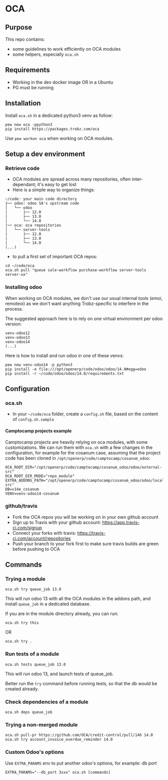 # OCA

## Purpose

This repo contains:
- some guidelines to work efficiently on OCA modules
- some helpers, especially `oca.sh`

## Requirements

- Working in the dev docker image OR in a Ubuntu
- PG must be running

## Installation

Install `oca.sh` in a dedicated python3 venv as follow:

```
pew new oca -ppython3
pip install https://packages.trobz.com/oca
```

Use `pew workon oca` when working on OCA modules.

## Setup a dev environment

### Retrieve code

- OCA modules are spread across many repositories, often inter-dependant; it's easy to get lost
- Here is a simple way to organize things:

```
~/code: your main code directory
├── odoo: odoo SA's upstream code
│   └── odoo
|       ├── 12.0
|       ├── 13.0
|       └── 14.0
|── oca: oca repositories
│   └── server-tools
|       ├── 12.0
|       ├── 13.0
|       └── 14.0
(...)
```

- to pull a first set of important OCA repos:

```
cd ~/code/oca
oca.sh pull "queue sale-workflow purchase-workflow server-tools server-ux"
```

### Installing odoo

When working on OCA modules, we don't use our usual internal tools (emoi, remoteoi) as we don't want anything Trobz-specific to interfere in the process.

The suggested approach here is to rely on one virtual environment per odoo version:
```
venv-odoo12
venv-odoo13
venv-odoo14
(...)
```

Here is how to install and run odoo in one of these venvs:

```
pew new venv-odoo14 -p python3
pip install -e file:///opt/openerp/code/odoo/odoo/14.0#egg=odoo
pip install -r ~/code/odoo/odoo/14.0/requirements.txt
```

## Configuration

### oca.sh

- In your `~/code/oca` folder, create a `config.sh` file, based on the content of `config.sh.sample`

#### Camptocamp projects example

Camptocamp projects are heavily relying on oca modules, with some customizations. We can run them with `oca.sh` with a few changes in the configuration, for example for the cosanum case, assuming that the project code has been cloned in `/opt/openerp/code/camptocamp/cosanum_odoo`:

```
OCA_ROOT_DIR="/opt/openerp/code/camptocamp/cosanum_odoo/odoo/external-src"
OCA_ROOT_DIR_MODE="repo_module"
EXTRA_ADDONS_PATH="/opt/openerp/code/camptocamp/cosanum_odoo/odoo/local-src"
DB=v14e_cosanum
VENV=venv-odoo14-cosanum
```

### github/travis

- Fork the OCA repos you will be working on in your own github account
- Sign up to Travis with your github account: https://app.travis-ci.com/signup
- Connect your forks with travis: https://travis-ci.com/account/repositories
- Push your branch to your fork first to make sure travis builds are green before pushing to OCA

## Commands

### Trying a module

	oca.sh try queue_job 13.0

This will run odoo 13 with all the OCA modules in the addons path, and install `queue_job` in a dedicated database.

If you are in the module directory already, you can run:

	oca.sh try this

OR

	oca.sh try .

### Run tests of a module

	oca.sh tests queue_job 13.0

This will run odoo 13, and launch tests of queue_job.

Better run the `try` command before running tests, so that the db would be created already.

### Check dependencies of a module

	oca.sh deps queue_job

### Trying a non-merged module

	oca.sh pull-pr https://github.com/OCA/credit-control/pull/146 14.0
	oca.sh try account_invoice_overdue_reminder 14.0

### Custom Odoo's options

Use `EXTRA_PARAMS` env to put another odoo's options, for example: db port

    EXTRA_PARAMS="--db_port 3xxx" oca.sh [commands]
